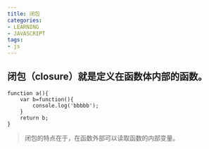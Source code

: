 ```yaml
---
title: 闭包
categories: 
- LEARNING
- JAVASCRIPT
tags:
- js
---
```


## 闭包（closure）就是定义在函数体内部的函数。

```
function a(){
    var b=function(){
        console.log('bbbbb');
    }
    return b;
}

```

> 闭包的特点在于，在函数外部可以读取函数的内部变量。


